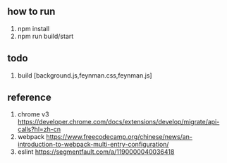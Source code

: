 ## how to run
1. npm install
2. npm run build/start


## todo
1. build [background.js,feynman.css,feynman.js]


## reference
1. chrome v3 https://developer.chrome.com/docs/extensions/develop/migrate/api-calls?hl=zh-cn
2. webpack https://www.freecodecamp.org/chinese/news/an-introduction-to-webpack-multi-entry-configuration/
3. eslint https://segmentfault.com/a/1190000040036418